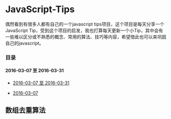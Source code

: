 # JavaScript-Tips
偶然看到有很多人都有自己的一个javascript tips项目，这个项目是每天分享一个JavaScript Tip，受到这个项目的启发，我也打算每天更新一个小Tip，其中会有一些难以区分或不熟悉的概念、常用的算法、技巧等内容，希望借此也可以来巩固自己的javascript。

### 目录
#### 2016-03-07 至 2016-03-31

* [2016-03-07 至 2016-03-31](#1)

* [2016-03-07](#1.1)

<h2 id='1.1'>数组去重算法</h2>